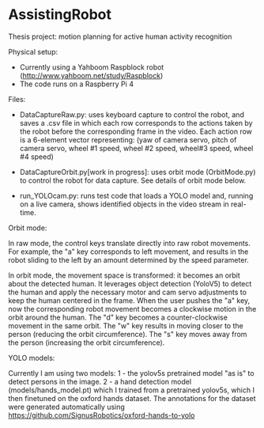 # AssistingRobot
Thesis project: motion planning for active human activity recognition

Physical setup:
* Currently using a Yahboom Raspblock robot (http://www.yahboom.net/study/Raspblock)
* The code runs on a Raspberry Pi 4

Files:
* DataCaptureRaw.py: uses keyboard capture to control the robot, and saves a .csv file in which each row corresponds to the actions taken by the robot before the corresponding frame in the video. Each action row is a 6-element vector representing: (yaw of camera servo, pitch of camera servo, wheel #1 speed, wheel #2 speed, wheel#3 speed, wheel #4 speed)

* DataCaptureOrbit.py[work in progress]: uses orbit mode (OrbitMode.py) to control the robot for data capture. See details of orbit mode below.

* run_YOLOcam.py: runs test code that loads a YOLO model and, running on a live camera, shows identified objects in the video stream in real-time.

Orbit mode:

In raw mode, the control keys translate directly into raw robot movements. For example, the "a" key corresponds to left movement, and results in the robot sliding to the left by an amount determined by the speed parameter.

In orbit mode, the movement space is transformed: it becomes an orbit about the detected human. It leverages object detection (YoloV5) to detect the human and apply the necessary motor and cam servo adjustments to keep the human centered in the frame. When the user pushes the "a" key, now the corresponding robot movement becomes a clockwise motion in the orbit around the human. The "d" key becomes a counter-clockwise movement in the same orbit. The "w" key results in moving closer to the person (reducing the orbit circumference). The "s" key moves away from the person (increasing the orbit circumference).

YOLO models:

Currently I am using two models: 
1 - the yolov5s pretrained model "as is" to detect persons in the image. 
2 - a hand detection model (models/hands_model.pt) which I trained from a pretrained yolov5s, which I then finetuned on the oxford hands dataset. The annotations for the dataset were generated automatically using https://github.com/SignusRobotics/oxford-hands-to-yolo
